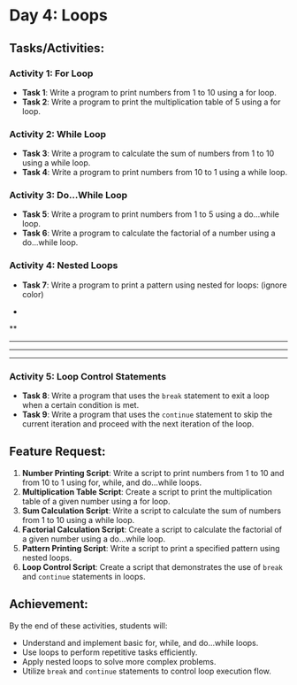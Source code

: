 # Day 4: Loops

## Tasks/Activities:

### Activity 1: For Loop
- **Task 1**: Write a program to print numbers from 1 to 10 using a for loop.
- **Task 2**: Write a program to print the multiplication table of 5 using a for loop.

### Activity 2: While Loop
- **Task 3**: Write a program to calculate the sum of numbers from 1 to 10 using a while loop.
- **Task 4**: Write a program to print numbers from 10 to 1 using a while loop.

### Activity 3: Do...While Loop
- **Task 5**: Write a program to print numbers from 1 to 5 using a do...while loop.
- **Task 6**: Write a program to calculate the factorial of a number using a do...while loop.

### Activity 4: Nested Loops
- **Task 7**: Write a program to print a pattern using nested for loops: (ignore color)

*
**
***
****
*****

### Activity 5: Loop Control Statements
- **Task 8**: Write a program that uses the `break` statement to exit a loop when a certain condition is met.
- **Task 9**: Write a program that uses the `continue` statement to skip the current iteration and proceed with the next iteration of the loop.

## Feature Request:
1. **Number Printing Script**: Write a script to print numbers from 1 to 10 and from 10 to 1 using for, while, and do...while loops.
2. **Multiplication Table Script**: Create a script to print the multiplication table of a given number using a for loop.
3. **Sum Calculation Script**: Write a script to calculate the sum of numbers from 1 to 10 using a while loop.
4. **Factorial Calculation Script**: Create a script to calculate the factorial of a given number using a do...while loop.
5. **Pattern Printing Script**: Write a script to print a specified pattern using nested loops.
6. **Loop Control Script**: Create a script that demonstrates the use of `break` and `continue` statements in loops.

## Achievement:
By the end of these activities, students will:
- Understand and implement basic for, while, and do...while loops.
- Use loops to perform repetitive tasks efficiently.
- Apply nested loops to solve more complex problems.
- Utilize `break` and `continue` statements to control loop execution flow.
